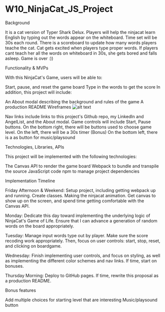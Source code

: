 # W10_NinjaCat_JS_Project
Background

It is a cat version of Typer Shark Delux. Players will help the ninjacat learn English
 by typing out the words appear on the whiteboard. Time set will be 30s each round. 
There is a scoreboard to update how many words players teache the cat.
Cat gets excited when players type proper words. If players cant teach her all the 
words on whiteboard in 30s, she gets bored and falls asleep. Game is over :))

Functionality & MVPs

With this NinjaCat's Game, users will be able to:

Start, pause, and reset the game board
Type in the words to get the score
In addition, this project will include:

An About modal describing the background and rules of the game
A production README
Wireframes
![alt text](https://wireframe.cc/pro/pp/c0e03de31480100)


Nav links include links to this project's Github repo, my LinkedIn and AngelList, and the About modal.
Game controls will include Start, Pause buttons.
On the bottom right, there will be buttons used to choose game level.
On the left, there will be a 30s timer (Bonus)
On the bottom left, there is a as button for music/playsound

Technologies, Libraries, APIs

This project will be implemented with the following technologies:

The Canvas API to render the game board
Webpack to bundle and transpile the source JavaScript code
npm to manage project dependencies

Implementation Timeline

Friday Afternoon & Weekend: Setup project, including getting webpack up and running. Create classes. Making the ninjacat animation. Get canvas to show up on the screen, and spend time getting comfortable with the Canvas API. 

Monday: Dedicate this day toward implementing the underlying logic of NinjaCat's Game of Life. Ensure that I can advance a generation of random words on the board appropriately.

Tuesday: Manage input words type out by player. Make sure the score recoding work appropriately. Then, focus on user controls: start, stop, reset, and clicking on boardgame.

Wednesday: Finish implementing user controls, and focus on styling, as well as implementing the different color schemes and nav links. If time, start on bonuses.

Thursday Morning: Deploy to GitHub pages. If time, rewrite this proposal as a production README.

Bonus features

Add multiple choices for starting level that are interesting
Music/playsound button
